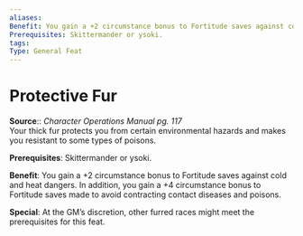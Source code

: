 ```yaml
---
aliases: 
Benefit: You gain a +2 circumstance bonus to Fortitude saves against cold and heat dangers. In addition, you gain a +4 circumstance bonus to Fortitude saves made to avoid contracting contact diseases and poisons.
Prerequisites: Skittermander or ysoki.
tags: 
Type: General Feat
---
```


# Protective Fur

**Source**:: _Character Operations Manual pg. 117_  
Your thick fur protects you from certain environmental hazards and makes you resistant to some types of poisons.

**Prerequisites**: Skittermander or ysoki.

**Benefit**: You gain a +2 circumstance bonus to Fortitude saves against cold and heat dangers. In addition, you gain a +4 circumstance bonus to Fortitude saves made to avoid contracting contact diseases and poisons.

**Special**: At the GM’s discretion, other furred races might meet the prerequisites for this feat.
